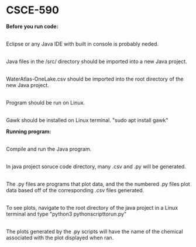 # CSCE-590
<b>Before you run code:</b>

<br>Eclipse or any Java IDE with built in console is probably neded.

<br>Java files in the /src/ directory should be imported into a new Java project.

<br>WaterAtlas-OneLake.csv should be imported into the root directory of the new Java project. 

<br>Program should be run on Linux.

<br>Gawk should be installed on Linux terminal. "sudo apt install gawk"


<b>Running program:</b>


<br>Compile and run the Java program.

<br>In java project soruce code directory, many .csv and .py will be generated.

<br>The .py files are programs that plot data, and the the numbered .py files plot data based off of the corresponding .csv files generated.

<br>To see plots, navigate to the root directory of the java project in a Linux terminal and type "python3 pythonscripttorun.py"

<br>The plots generated by the .py scripts will have the name of the chemical associated with the plot displayed when ran.

